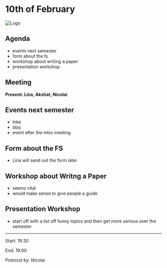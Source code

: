 # 10th of February

![Logo](logo.jpg)

## Agenda
- events next semester
- form about the fs
- workshop about writing a paper
- presentation workshop

## Meeting
**Present: Lina, Akshat, Nicolai**

## Events next semester
- hike
- bbq
- event after the intro meeting

## Form about the FS
- Lina will send out the form later

## Workshop about Writng a Paper
- seems vital
- would make sense to give people a guide

## Presentation Workshop
- start off with a list off funny topics and then get more serious over the semester

---

Start: 18:30

End: 19:00

Protocol by: Nicolai